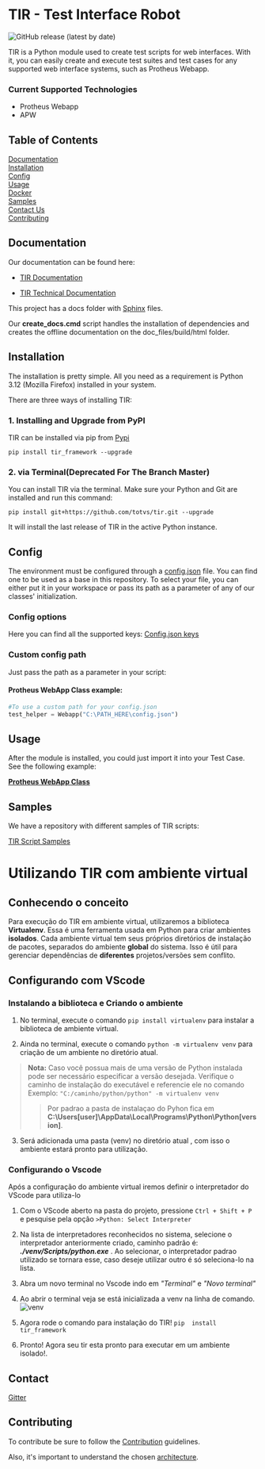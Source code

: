 # TIR - Test Interface Robot
![GitHub release (latest by date)](https://img.shields.io/github/v/release/totvs/tir)

TIR is a Python module used to create test scripts for web interfaces. With it, you can easily create and execute test suites and test cases for any supported web interface systems, such as Protheus Webapp.

### Current Supported Technologies

- Protheus Webapp
- APW

## Table of Contents

[Documentation](#documentation)<br>
[Installation](#installation)<br>
[Config](#config)<br>
[Usage](#usage)<br>
[Docker](#docker)<br>
[Samples](#samples)<br>
[Contact Us](#contact)<br>
[Contributing](#contributing)

## Documentation
Our documentation can be found here:

- [TIR Documentation](https://totvs.github.io/tir-docs/)

- [TIR Technical Documentation](https://totvs.github.io/tir/)

This project has a docs folder with [Sphinx](http://www.sphinx-doc.org/en/master/) files.

Our **create_docs.cmd** script handles the installation of dependencies and creates the offline documentation on the doc_files/build/html folder.

## Installation

The installation is pretty simple. All you need as a requirement is Python 3.12 (Mozilla Firefox) installed in your system.

There are three ways of installing TIR:

### 1. Installing and Upgrade from PyPI

TIR can be installed via pip from [Pypi](https://pypi.org/project/tir-framework/)

```shell
pip install tir_framework --upgrade
```

### 2. via Terminal(Deprecated For The Branch Master)

You can install TIR via the terminal. Make sure your Python and Git are installed and run this command:

```shell
pip install git+https://github.com/totvs/tir.git --upgrade
```

It will install the last release of TIR in the active Python instance.

## Config

The environment must be configured through a [config.json](config.json) file.
You can find one to be used as a base in this repository. To select your file,
you can either put it in your workspace or pass its path as a parameter of any of our classes' initialization.

### Config options

Here you can find all the supported keys: [Config.json keys](https://totvs.github.io/tir/configjson)

### Custom config path

Just pass the path as a parameter in your script:

#### Protheus WebApp Class example:
```python
#To use a custom path for your config.json
test_helper = Webapp("C:\PATH_HERE\config.json")
```

## Usage

After the module is installed, you could just import it into your Test Case.
See the following example:

[**Protheus WebApp Class**](https://totvs.github.io/tir-docs/TIR/first/)


## Samples

We have a repository with different samples of TIR scripts:

[TIR Script Samples](https://github.com/totvs/tir-script-samples)


# Utilizando TIR com ambiente virtual 

## Conhecendo o conceito
Para execução do TIR em ambiente virtual, utilizaremos a biblioteca **Virtualenv**. Essa é uma ferramenta usada em Python para criar ambientes **isolados**. Cada ambiente virtual tem seus próprios diretórios de instalação de pacotes, separados do ambiente **global** do sistema. Isso é útil para gerenciar dependências de **diferentes** projetos/versões sem conflito.

## Configurando com VScode
### Instalando a biblioteca e Criando o ambiente
1. No terminal, execute o comando `pip install virtualenv` para instalar a biblioteca de ambiente virtual.

2. Ainda no terminal, execute o comando `python -m virtualenv venv` para criação de um ambiente no diretório atual.
>**Nota:** Caso você possua mais de uma versão de Python instalada pode ser necessário especificar a versão desejada. Verifique o caminho de instalação do executável e referencie ele no comando
Exemplo: `"C:/caminho/python/python" -m virtualenv venv` 
>>Por padrao a pasta de instalaçao do Pyhon fica em **C:\Users\[user]\AppData\Local\Programs\Python\Python[version]**.
3. Será adicionada uma pasta (venv) no diretório atual , com isso o ambiente estará pronto para utilização.

### Configurando o Vscode 
Após a configuração do ambiente virtual iremos definir o interpretador do VScode para utiliza-lo
1. Com o VScode aberto na pasta do projeto, pressione `Ctrl + Shift + P` e pesquise pela opção `>Python: Select Interpreter`

2. Na lista de interpretadores reconhecidos no sistema, selecione o interpretador anteriormente criado, caminho padrão é:  **_./venv/Scripts/python.exe_** . Ao selecionar, o interpretador padrao utilizado se tornara esse, caso deseje utilizar outro é só seleciona-lo na lista.

3. Abra um novo terminal no Vscode indo em _"Terminal"_ e _"Novo terminal"_

4. Ao abrir o terminal veja se está inicializada a venv na linha de comando. ![venv](doc_files/source/img/terminal_venv.png)

5. Agora rode o comando para instalação do TIR! `pip  install  tir_framework`

7. Pronto! Agora seu tir esta pronto para executar em um ambiente isolado!.


## Contact

[Gitter](https://gitter.im/totvs-tir/General)

## Contributing

To contribute be sure to follow the [Contribution](CONTRIBUTING.md) guidelines.

Also, it's important to understand the chosen [architecture](https://github.com/totvs/tir/blob/master/doc_files/ARCHITECTURE.md).
